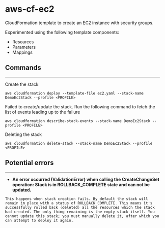 # aws-cf-ec2
CloudFormation template to create an EC2 instance with security groups.

Experimented using the following template components:

- Resources
- Parameters
- Mappings

## Commands
---------------------------------
Create the stack 
``` 
aws cloudformation deploy --template-file ec2.yaml --stack-name DemoEc2Stack --profile <PROFILE>
```


Failed to create/update the stack. Run the following command
to fetch the list of events leading up to the failure
```
aws cloudformation describe-stack-events --stack-name DemoEc2Stack --profile <PROFILE>
```

Deleting the stack 
```
aws cloudformation delete-stack --stack-name DemoEc2Stack --profile <PROFILE>
```

## Potential errors
--------------------------------

- **An error occurred (ValidationError) when calling the CreateChangeSet operation: Stack is in ROLLBACK_COMPLETE state and can not be updated.**

```
This happens when stack creation fails. By default the stack will remain in place with a status of ROLLBACK_COMPLETE. This means it's successfully rolled back (deleted) all the resources which the stack had created. The only thing remaining is the empty stack itself. You cannot update this stack; you must manually delete it, after which you can attempt to deploy it again.
```
